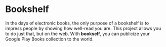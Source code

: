 # Bookshelf

In the days of electronic books, the only purpose of a bookshelf is to impress people by showing how well-read you are. This project allows you to do just that, but on the web. With **bookself**, you can publicize your Google Play Books collection to the world.
